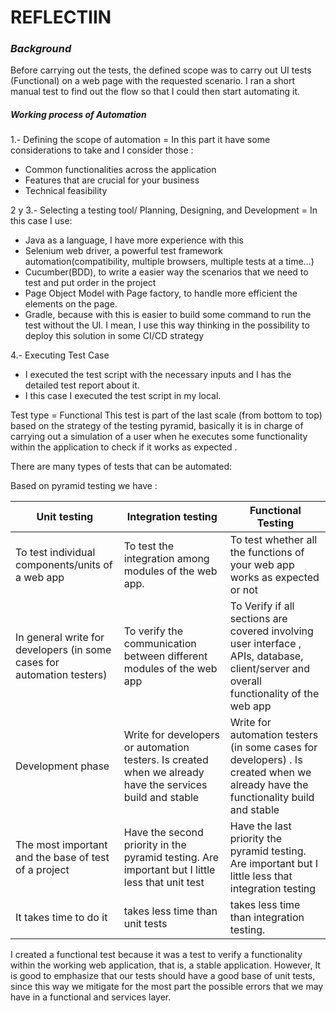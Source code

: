 # REFLECTIIN 
### _Background_

Before carrying out the tests, the defined scope was to carry out UI tests (Functional) on a web page with the requested scenario. I ran a short manual test to find out the flow so that I could then start automating it.

##### Working process of Automation

1.- Defining the scope of automation =  In this part it have some considerations to take and I consider those : 

- Common functionalities across the application
- Features that are crucial for your business
- Technical feasibility

2 y 3.-  Selecting a testing tool/ Planning, Designing, and Development = In this case I use: 

- Java as a language, I have more experience with this
- Selenium web driver, a powerful test framework automation(compatibility, multiple browsers, multiple tests at a time...)
- Cucumber(BDD), to write a easier way the scenarios that we need to test and put order in the project
- Page Object Model with Page factory, to handle more efficient the elements on the page.
- Gradle, because with this is easier to build some command to run the test without the UI. I mean, I  use this way thinking in the possibility to deploy this solution in some CI/CD strategy

4.- Executing Test Case

- I executed the test script with the necessary inputs and I has the detailed test report about it.
- I this case I executed the test script in my local.

Test type = Functional
This test is part of the last scale (from bottom to top) based on the strategy of the testing pyramid, basically it is in charge of carrying out a simulation of a user when he executes some functionality within the application to check if it works as expected .

There are many types of tests that can be automated:

Based on pyramid testing we have :


| Unit testing  | Integration testing | Functional Testing  |
| --- | --- | --- |
|To test individual components/units  of a web app  | To test the integration among modules of the web app. | To test whether all the functions of your web app works as expected or not |
| In general write for developers  (in some cases for automation testers) |To verify the communication between different modules of the web app | To Verify if all sections are covered involving user interface , APIs, database, client/server and overall functionality of the web app |
| Development phase |Write for developers or automation testers. Is created when we already have the services build and stable | Write for automation testers (in some cases for developers) .  Is created when we already have the functionality build and stable |
|The most important and the base of test of a project |Have the second priority in the pyramid testing. Are important but I little less that unit test  | Have the last priority the pyramid testing.  Are important but I little less that integration testing |
|It takes time to do it |takes less time than unit tests  | takes less time than integration testing.  |

I created a functional test because it was a test to verify a functionality within the working web application, that is, a stable application. However, It is good to emphasize that our tests should have a good base of unit tests, since this way we mitigate for the most part the possible errors that we may have in a functional and services layer.






